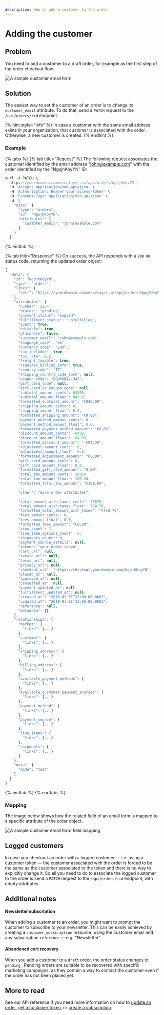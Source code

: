 ```yaml
---
description: How to add a customer to the order
---
```


# Adding the customer

## Problem

You need to add a customer to a draft order, for example as the first step of the order checkout flow. 

![A sample customer email form](../.gitbook/assets/customer-email-cover%20%282%29.jpg)

## Solution

The easiest way to set the customer of an order is to change its `customer_email` attribute. To do that, send a `PATCH` request to the `/api/orders/:id` endpoint. 

{% hint style="info" %}
In case a customer with the same email address exists in your organization, that customer is associated with the order. Otherwise, a new customer is created.
{% endhint %}

### Example

{% tabs %}
{% tab title="Request" %}
The following request associates the customer identified by the email address "john@example.com" with the order identified by the "NgojhKoyYN" ID:

```javascript
curl -X PATCH \
  https://yourdomain.commercelayer.io/api/orders/NgojhKoyYN \
  -H 'Accept: application/vnd.api+json' \
  -H 'Authorization: Bearer your-access-token' \
  -H 'Content-Type: application/vnd.api+json' \
  -d '{
    "data": {
      "type": "orders",
      "id": "NgojhKoyYN",
      "attributes": {
        "customer_email": "john@example.com"
      }
    }
  }'
```
{% endtab %}

{% tab title="Response" %}
On success, the API responds with a `200 OK` status code, returning the updated order object:

```javascript
{
  "data": {
    "id": "NgojhKoyYN",
    "type": "orders",
    "links": {
      "self": "https://yourdomain.commercelayer.io/api/orders/NgojhKoyYN"
    },
    "attributes": {
      "number": 1234,
      "status": "pending",
      "payment_status": "unpaid",
      "fulfillment_status": "unfulfilled",
      "guest": true,
      "editable": true,
      "placeable": false,
      "customer_email": "john@example.com",
      "language_code": "en",
      "currency_code": "EUR",
      "tax_included": true,
      "tax_rate": 0.2,
      "freight_taxable": true,
      "requires_billing_info": true,
      "country_code": "IT",
      "shipping_country_code_lock": null,
      "coupon_code": "COUPON12-345",
      "gift_card_code": null,
      "gift_card_or_coupon_code": null,
      "subtotal_amount_cents": 84300,
      "subtotal_amount_float": 843.0,
      "formatted_subtotal_amount": "€843,00",
      "shipping_amount_cents": 0,
      "shipping_amount_float": 0.0,
      "formatted_shipping_amount": "€0,00",
      "payment_method_amount_cents": 0,
      "payment_method_amount_float": 0.0,
      "formatted_payment_method_amount": "€0,00",
      "discount_amount_cents": -8430,
      "discount_amount_float": -84.30,
      "formatted_discount_amount": "-€84,30",
      "adjustment_amount_cents": 0,
      "adjustment_amount_float": 0.0,
      "formatted_adjustment_amount": "€0,00",
      "gift_card_amount_cents": 0,
      "gift_card_amount_float": 0.0,
      "formatted_gift_card_amount": "0,00",
      "total_tax_amount_cents": 16860,
      "total_tax_amount_float": 168.60,
      "formatted_total_tax_amount": "€168,60",
      ...
      "other": "more order attributes",
      ...
      "total_amount_with_taxes_cents": 76870,
      "total_amount_with_taxes_float": 768.70,
      "formatted_total_amount_with_taxes": "€768,70",
      "fees_amount_cents": 0,
      "fees_amount_float": 0.0,
      "formatted_fees_amount": "€0,00",
      "skus_count": 7,
      "line_item_options_count": 0,
      "shipments_count": 0,
      "payment_source_details": null,
      "token": "your-order-token",
      "cart_url": null,
      "return_url": null,
      "terms_url": null,
      "privacy_url": null,
      "checkout_url": "https://checkout.yourdomain.com/NgojhKoyYN",
      "placed_at": null,
      "approved_at": null,
      "cancelled_at": null,
      "payment_updated_at": null,
      "fulfillment_updated_at": null,
      "created_at": "2018-01-01T12:00:00.000Z",
      "updated_at": "2018-01-01T12:00:00.000Z",
      "reference": null,
      "metadata": {}
    },
    "relationships": {
      "market": {
        "links": {...}
      },
      "customer": {
        "links": {...}
      },
      "shipping_address": {
        "links": {...}
      },
      "billing_address": {
        "links": {...}
      },
      "available_payment_methods": {
        "links": {...}
      },
      "available_customer_payment_sources": {
        "links": {...}
      },
      "payment_method": {
        "links": {...}
      },
      "payment_source": {
        "links": {...}
      },
      "line_items": {
        "links": {...}
      },
      "shipments": {
        "links": {...}
      }
    },
    "meta": {
      "mode": "test"
    }
  }
}
```
{% endtab %}
{% endtabs %}

### Mapping

The image below shows how the related field of an email form is mapped to a specific attribute of the order object.

![A sample customer email form field mapping](../.gitbook/assets/customer-email-mapping%20%284%29.jpg)

## Logged customers

In case you checkout an order with a logged customer — i.e. using a customer token — the customer associated with the order is forced to be the same as the customer associated to the token and there is no way to explicitly change it. So all you need to do to associate the logged customer to the order is send a `PATCH` request to the `/api/orders/:id` endpoint, with empty attributes.

## Additional notes

#### Newsletter subscription

When adding a customer to an order, you might want to prompt the customer to subscribe to your newsletter. This can be easily achieved by creating a `customer_subscription` resource, using the customer email and any subscription `reference` — e.g. "Newsletter".

#### Abandoned cart recovery

When you add a customer to a `draft` order, the order status changes to `pending` . Pending orders are suitable to be recovered with specific marketing campaigns, as they contain a way to contact the customer even if the order has not been placed yet.

## More to read

See our API reference if you need more information on how to [update an order](https://docs.commercelayer.io/api/resources/orders/update_order), [get a customer token](https://docs.commercelayer.io/api/authentication/password), or [create a subscription](https://docs.commercelayer.io/api/resources/customer_subscriptions/create_customer_subscription).

